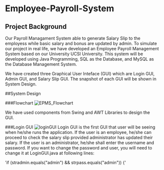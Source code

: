 # Employee-Payroll-System

## Project Background
Our Payroll Managament System able to generate Salary Slip to the employess while basic salary and bonus are updated by admin. To simulate our project in real life, we have developed an Employee Payroll Management System based on our University UCSI University. This system will be developed using Java Programming, SQL as the Database, and MySQL as the Database Management System.

We have created three Graphical User Inteface (GUI) which are Login GUI, Admin GUI, and Salary Slip GUI. The snapshot of each GUI will be shown in System Design.

##System Design

###Flowchart
![EPMS_Flowchart](https://user-images.githubusercontent.com/107078925/173619642-5d0cb751-62ce-4650-82d5-6153cd7ccc31.jpg)

We have used components from Swing and AWT Libraries to design the GUI.

###Login GUI
![loginGUI](https://user-images.githubusercontent.com/107078925/173621876-15a31249-4079-4f12-8963-7b8aac0baca9.jpg)
Login GUI is the first GUI that user will be seeing when he/she runs the application. If the user is an employee, he/she can proceed to check the salary slip provided administrator has updated their salary. If the user is an administrator, he/she shall enter the username and password. If you want to change the password and user, you will need to change it at LoginGUI.java at following lines:

'if (stradmin.equals("admin") && strpass.equals("admin")) {'
